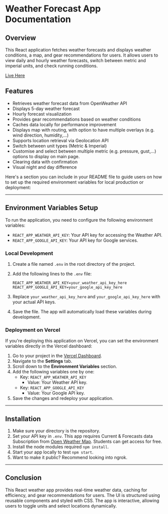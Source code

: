 # Weather Forecast App Documentation

## Overview
This React application fetches weather forecasts and displays weather conditions, a map, and gear recommendations for users. It allows users to view daily and hourly weather forecasts, switch between metric and imperial units, and check running conditions.

[Live Here](https://weather.rayaanuddin.com/)

## Features
- Retrieves weather forecast data from OpenWeather API
- Displays 5-day weather forecast
- Hourly forecast visualization
- Provides gear recommendations based on weather conditions
- Caches data locally for performance improvement
- Displays map with routing, with option to have multiple overlays (e.g. wind direction, humidity,...)
- Supports location retrieval via Geolocation API
- Switch between unit types (Metric & Imperial)
- Customise and select between multiple metric (e.g. pressure, gust,...) options to display on main page.
- Clearing data with confirmation
- Visual night and day difference


Here's a section you can include in your README file to guide users on how to set up the required environment variables for local production or deployment:

---

## Environment Variables Setup

To run the application, you need to configure the following environment variables:

- `REACT_APP_WEATHER_API_KEY`: Your API key for accessing the Weather API.
- `REACT_APP_GOOGLE_API_KEY`: Your API key for Google services.

### Local Development

1. Create a file named `.env` in the root directory of the project.
2. Add the following lines to the `.env` file:

   ```plaintext
   REACT_APP_WEATHER_API_KEY=your_weather_api_key_here
   REACT_APP_GOOGLE_API_KEY=your_google_api_key_here
   ```

3. Replace `your_weather_api_key_here` and `your_google_api_key_here` with your actual API keys.
4. Save the file. The app will automatically load these variables during development.

### Deployment on Vercel

If you're deploying this application on Vercel, you can set the environment variables directly in the Vercel dashboard:

1. Go to your project in the [Vercel Dashboard](https://vercel.com/dashboard).
2. Navigate to the **Settings** tab.
3. Scroll down to the **Environment Variables** section.
4. Add the following variables one by one:
   - Key: `REACT_APP_WEATHER_API_KEY`
     - Value: Your Weather API key.
   - Key: `REACT_APP_GOOGLE_API_KEY`
     - Value: Your Google API key.
5. Save the changes and redeploy your application.

---

## Installation

1. Make sure your directory is the repository.
2. Set your API key in `.env`. This app requires Current & Forecasts data Subscription from [Open Weather Map](https://openweathermap.org/price). Students can get access for free.
3. Install the node modules required `npm install`.
4. Start your app locally to test `npm start`.
5. Want to make it public? Recommend looking into ngrok.


---

## Conclusion
This React weather app provides real-time weather data, caching for efficiency, and gear recommendations for users. The UI is structured using reusable components and styled with CSS. The app is interactive, allowing users to toggle units and select locations dynamically.

